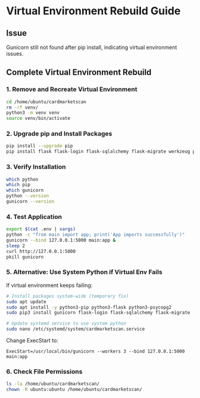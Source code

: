 # Virtual Environment Rebuild Guide

## Issue
Gunicorn still not found after pip install, indicating virtual environment issues.

## Complete Virtual Environment Rebuild

### 1. Remove and Recreate Virtual Environment
```bash
cd /home/ubuntu/cardmarketscan
rm -rf venv/
python3 -m venv venv
source venv/bin/activate
```

### 2. Upgrade pip and Install Packages
```bash
pip install --upgrade pip
pip install flask flask-login flask-sqlalchemy flask-migrate werkzeug psycopg2-binary gunicorn
```

### 3. Verify Installation
```bash
which python
which pip  
which gunicorn
python --version
gunicorn --version
```

### 4. Test Application
```bash
export $(cat .env | xargs)
python -c "from main import app; print('App imports successfully')"
gunicorn --bind 127.0.0.1:5000 main:app &
sleep 2
curl http://127.0.0.1:5000
pkill gunicorn
```

### 5. Alternative: Use System Python if Virtual Env Fails
If virtual environment keeps failing:
```bash
# Install packages system-wide (temporary fix)
sudo apt update
sudo apt install -y python3-pip python3-flask python3-psycopg2
sudo pip3 install gunicorn flask-login flask-sqlalchemy flask-migrate

# Update systemd service to use system python
sudo nano /etc/systemd/system/cardmarketscan.service
```

Change ExecStart to:
```
ExecStart=/usr/local/bin/gunicorn --workers 3 --bind 127.0.0.1:5000 main:app
```

### 6. Check File Permissions
```bash
ls -la /home/ubuntu/cardmarketscan/
chown -R ubuntu:ubuntu /home/ubuntu/cardmarketscan/
```